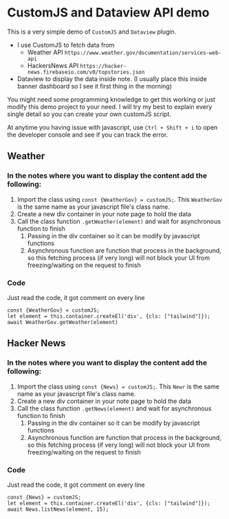 # CustomJS and Dataview API demo
This is a very simple demo of `CustomJS` and `Dataview` plugin. 
- I use CustomJS to fetch data from
	- Weather API `https://www.weather.gov/documentation/services-web-api` 
	- HackersNews API `https://hacker-news.firebaseio.com/v0/topstories.json`
- Dataview to display the data inside note. (I usually place this inside banner dashboard so I see it first thing in the morning)

You might need some programming knowledge to get this working or just modify this demo project to your need. 
I will try my best to explain every single detail so you can create your own customJS script.

At anytime you having issue with javascript, use `Ctrl + Shift + i` to open the developer console and see if you can track the error.

## Weather
### In the notes where you want to display the content add the following:
1. Import the class using `const {WeatherGov} = customJS;`. This `WeatherGov` is the same name as your javascript file's class name.
2. Create a new div container in your note page to hold the data
3. Call the class function `.getWeather(element)` and wait for asynchronous function to finish
	1. Passing in the div container so it can be modify by javascript functions
	2. Asynchronous function are function that process in the background, so this fetching process (if very long) will not block your UI from freezing/waiting on the request to finish
### Code
Just read the code, it got comment on every line

```dataviewjs
const {WeatherGov} = customJS;
let element = this.container.createEl('div', {cls: ["tailwind"]});
await WeatherGov.getWeather(element)
```

## Hacker News
### In the notes where you want to display the content add the following:
1. Import the class using `const {News} = customJS;`. This `Newr` is the same name as your javascript file's class name.
2. Create a new div container in your note page to hold the data
3. Call the class function `.getNews(element)` and wait for asynchronous function to finish
	1. Passing in the div container so it can be modify by javascript functions
	2. Asynchronous function are function that process in the background, so this fetching process (if very long) will not block your UI from freezing/waiting on the request to finish
### Code
Just read the code, it got comment on every line
```dataviewjs
const {News} = customJS;
let element = this.container.createEl('div', {cls: ["tailwind"]});
await News.listNews(element, 15);
```
